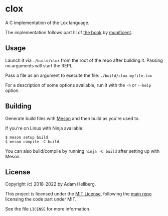 # clox
A C implementation of the Lox language.

The implementation follows part III of [the book][book] by [munificent][].

## Usage

Launch it via `./build/clox` from the root of the repo after building it. Passing no arguments will start the REPL.

Pass a file as an argument to execute the file: `./build/clox myfile.lox`

For a description of some options available, run it with the `-h` or `--help` option.

## Building

Generate build files with [Meson][meson] and then build as you're used to.

If you're on Linux with Ninja available:

```
$ meson setup build
$ meson compile -C build
```

You can also build/compile by running `ninja -C build` after setting up with Meson.

## License

Copyright (c) 2018-2022 by Adam Hellberg.

This project is licensed under the [MIT License][mit], following the [main repo][main] licensing the code part under MIT.

See the file `LICENSE` for more information.

[book]: http://www.craftinginterpreters.com/
[munificent]: https://github.com/munificent
[mit]: https://opensource.org/licenses/MIT
[main]: https://github.com/munificent/craftinginterpreters
[meson]: https://mesonbuild.com/
